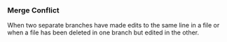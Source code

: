 ### Merge Conflict 
When two separate branches  have made edits to the same line in a file or when a file has been deleted in one branch but edited in the other.

